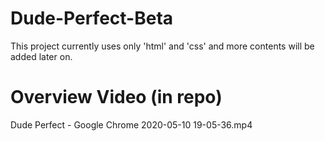 # Dude-Perfect-Beta
This project currently uses only 'html' and 'css' and more contents will be added later on.

# Overview Video (in repo)
Dude Perfect - Google Chrome 2020-05-10 19-05-36.mp4
